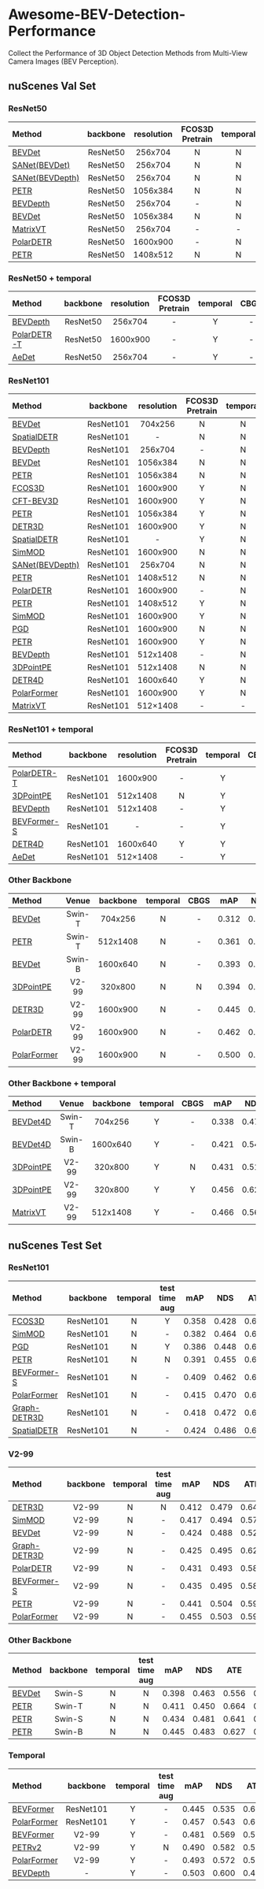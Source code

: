 # Awesome-BEV-Detection-Performance
Collect the Performance of 3D Object Detection Methods from Multi-View Camera Images (BEV Perception).


## nuScenes Val Set
### ResNet50
| Method | backbone | resolution | FCOS3D Pretrain | temporal | CBGS | mAP | NDS | ATE | ASE | AOE | AVE | AAE | 
| :----- | :-----:  |  :-----:   |    :---:        |   :---:  | :--: |:---:|:---:|:---:|:---:|:---:|:---:|:---:|
| [BEVDet](https://arxiv.org/pdf/2112.11790.pdf)     | ResNet50 | 256x704  | N | N | - | 0.298 | 0.379 | 0.725 | 0.279 | 0.589 | 0.860 | 0.245 |
| [SANet(BEVDet)](https://arxiv.org/pdf/2212.01231.pdf) | ResNet50 | 256x704 | N | N | N | 0.292 | 0.320 | 0.746 | 0.286 | 0.797 | 1.167 | 0.403 |
| [SANet(BEVDepth)](https://arxiv.org/pdf/2212.01231.pdf) | ResNet50 | 256x704 | N | N | N | 0.310 | 0.366 | 0.705 | 0.278 | 0.608 | 1.070 | 0.300 |
| [PETR](https://arxiv.org/pdf/2203.05625.pdf)       | ResNet50 | 1056x384 | N | N | Y | 0.313 | 0.381 | 0.768 | 0.278 | 0.564 | 0.923 | 0.225 |
| [BEVDepth](https://arxiv.org/pdf/2206.10092v1.pdf)   | ResNet50 | 256x704  | - | N | - | 0.315 | 0.367 | 0.702 | 0.271 | 0.621 | 1.042 | 0.315 |
| [BEVDet](https://arxiv.org/pdf/2112.11790.pdf)     | ResNet50 | 1056x384 | N | N | - | 0.318 | 0.389 | 0.718 | 0.272 | 0.553 | 0.897 | 0.258 |
| [MatrixVT](https://arxiv.org/pdf/2211.10593.pdf) | ResNet50 | 256x704 | - | - | - | 0.336 | 0.415 | 0.653 | 0.271 | 0.473 | 0.903 | 0.231 |
| [PolarDETR](https://arxiv.org/pdf/2206.10965.pdf)  | ResNet50 | 1600x900 | - | N | - | 0.338 | 0.409 | 0.768 | 0.284 | 0.443 | 0.883 | 0.221 |
| [PETR](https://arxiv.org/pdf/2203.05625.pdf)       | ResNet50 | 1408x512 | N | N | Y | 0.339 | 0.403 | 0.748 | 0.273 | 0.539 | 0.907 | 0.203 |


### ResNet50 + temporal
| Method | backbone | resolution | FCOS3D Pretrain | temporal | CBGS | mAP | NDS | ATE | ASE | AOE | AVE | AAE | 
| :------- | :-----:  |  :-----:   |    :---:        |   :---:  | :--: |:---:|:---:|:---:|:---:|:---:|:---:|:---:|
| [BEVDepth](https://arxiv.org/pdf/2206.10092v1.pdf)   | ResNet50 | 256x704  | - | Y | - | 0.351 | 0.475 | 0.639 | 0.267 | 0.479 | 0.428 | 0.198 |
| [PolarDETR-T](https://arxiv.org/pdf/2206.10965.pdf)  | ResNet50 | 1600x900 | - | Y | - | 0.354 | 0.458 | 0.748 | 0.277 | 0.432 | 0.539 | 0.197 |
| [AeDet](https://arxiv.org/pdf/2211.12501.pdf) | ResNet50 | 256x704 | - | Y | - | 0.387 | 0.501 | 0.598 | 0.276 | 0.461 | 0.392 | 0.196 |

### ResNet101
| Method | backbone | resolution | FCOS3D Pretrain | temporal | CBGS | mAP | NDS | ATE | ASE | AOE | AVE | AAE | 
| :------- | :-----:  |  :-----:   |    :---:        |   :---:  | :--: |:---:|:---:|:---:|:---:|:---:|:---:|:---:|
| [BEVDet](https://arxiv.org/pdf/2112.11790.pdf)  | ResNet101 | 704x256  | N | N | - | 0.302 | 0.381 | 0.722 | 0.269 | 0.543 | 0.900 | 0.269 |
| [SpatialDETR](https://markus-enzweiler.de/downloads/publications/ECCV2022-spatial_detr.pdf)|ResNet101|-        | N | N | N | 0.303 | 0.369 | 0.849 | 0.282 | 0.522 | 0.941 | 0.229 |
| [BEVDepth](https://arxiv.org/pdf/2206.10092v1.pdf)| ResNet101 | 256x704  | - | N | - | 0.320 | 0.381 | 0.682 | 0.272 | 0.562 | 0.997 | 0.284 | 
| [BEVDet](https://arxiv.org/pdf/2112.11790.pdf)  | ResNet101 | 1056x384 | N | N | - | 0.330 | 0.396 | 0.702 | 0.272 | 0.534 | 0.932 | 0.251 |
| [PETR](https://arxiv.org/pdf/2203.05625.pdf)    | ResNet101 | 1056x384 | N | N | Y | 0.333 | 0.399 | 0.735 | 0.275 | 0.559 | 0.899 | 0.205 |
| [FCOS3D](https://arxiv.org/pdf/2104.10956.pdf)  | ResNet101 | 1600x900 | Y | N | N | 0.343 | 0.415 | 0.725 | 0.263 | 0.422 | 1.292 | 0.153 |
| [CFT-BEV3D](https://arxiv.org/pdf/2210.17252.pdf) | ResNet101 | 1600x900 | Y | N | Y | 0.343 | 0.455 | 0.651 | 0.274 | 0.338 | 0.716 | 0.184 | 
| [PETR](https://arxiv.org/pdf/2203.05625.pdf)    | ResNet101 | 1056x384 | Y | N | Y | 0.347 | 0.423 | 0.736 | 0.269 | 0.448 | 0.844 | 0.202 |
| [DETR3D](https://proceedings.mlr.press/v164/wang22b.html)  | ResNet101 | 1600x900 | Y | N | Y | 0.349 | 0.434 | 0.716 | 0.268 | 0.379 | 0.842 | 0.200 |
| [SpatialDETR](https://markus-enzweiler.de/downloads/publications/ECCV2022-spatial_detr.pdf)|ResNet101|-        | Y | N | N | 0.351 | 0.425 | 0.772 | 0.274 | 0.395 | 0.847 | 0.217 |
| [SimMOD](https://arxiv.org/pdf/2208.10035.pdf)  | ResNet101 | 1600x900 | N | N | - | 0.351 | 0.435 | 0.717 | 0.267 | 0.388 | 0.849 | 0.187 |
| [SANet(BEVDepth)](https://arxiv.org/pdf/2212.01231.pdf) | ResNet101 | 256x704 | N | N | N | 0.351 | 0.482 | 0.618 | 0.271 | 0.434 | 0.426 | 0.192 |
| [PETR](https://arxiv.org/pdf/2203.05625.pdf)    | ResNet101 | 1408x512 | N | N | Y | 0.357 | 0.421 | 0.710 | 0.270 | 0.490 | 0.885 | 0.224 |
| [PolarDETR](https://arxiv.org/pdf/2206.10965.pdf) | ResNet101 | 1600x900 | - | N | - | 0.365 | 0.444 | 0.742 | 0.269 | 0.350 | 0.829 | 0.197 |
| [PETR](https://arxiv.org/pdf/2203.05625.pdf)    | ResNet101 | 1408x512 | Y | N | Y | 0.366 | 0.441 | 0.717 | 0.267 | 0.412 | 0.834 | 0.190 |
| [SimMOD](https://arxiv.org/pdf/2208.10035.pdf)  | ResNet101 | 1600x900 | Y | N | - | 0.366 | 0.455 | 0.698 | 0.264 | 0.340 | 0.784 | 0.197 |
| [PGD](https://arxiv.org/pdf/2107.14160.pdf)     | ResNet101 | 1600x900 | N | N | N | 0.369 | 0.428 | 0.683 | 0.260 | 0.439 | 1.268 | 0.185 |
| [PETR](https://arxiv.org/pdf/2203.05625.pdf)    | ResNet101 | 1600x900 | Y | N | Y | 0.370 | 0.442 | 0.711 | 0.267 | 0.383 | 0.865 | 0.201 |
| [BEVDepth](https://arxiv.org/pdf/2206.10092v1.pdf)| ResNet101 | 512x1408 | - | N | - | 0.376 | 0.408 | 0.659 | 0.267 | 0.543 | 1.059 | 0.335 |
| [3DPointPE](https://arxiv.org/pdf/2211.14710.pdf) | ResNet101 | 512x1408 | N | N | Y | 0.381 | 0.448 | 0.681 | 0.272 | 0.411 | 0.860 | 0.206 |
| [DETR4D](https://arxiv.org/pdf/2212.07849.pdf) | ResNet101 | 1600x640 | Y | N | N | 0.383 | 0.444 | 0.719 | 0.268 | 0.415 | 0.857 | 0.213 |
| [PolarFormer](https://arxiv.org/pdf/2206.15398.pdf)| ResNet101 | 1600x900 | Y | N | - | 0.396 | 0.458 | 0.700 | 0.269 | 0.375 | 0.839 | 0.245 |
| [MatrixVT](https://arxiv.org/pdf/2211.10593.pdf) | ResNet101 | 512×1408 | - | - | - | 0.396 | 0.467 | 0.577 | 0.261 | 0.397 | 0.870 | 0.207 |

### ResNet101 + temporal
| Method | backbone | resolution | FCOS3D Pretrain | temporal | CBGS | mAP | NDS | ATE | ASE | AOE | AVE | AAE | 
| :----- | :-----:  |  :-----:   |    :---:        |   :---:  | :--: |:---:|:---:|:---:|:---:|:---:|:---:|:---:|
| [PolarDETR-T](https://arxiv.org/pdf/2206.10965.pdf) | ResNet101 | 1600x900 | - | Y | - | 0.383 | 0.488 | 0.707 | 0.269 | 0.344 | 0.518 | 0.196 |
| [3DPointPE](https://arxiv.org/pdf/2211.14710.pdf) | ResNet101 | 512x1408 | N | Y | N | 0.409 | 0.526 | 0.632 | 0.281 | 0.345 | 0.342 | 0.184 |
| [BEVDepth](https://arxiv.org/pdf/2206.10092v1.pdf)   | ResNet101 | 512x1408 | - | Y | - | 0.412 | 0.535 | 0.565 | 0.266 | 0.358 | 0.331 | 0.190 |
| [BEVFormer-S](https://arxiv.org/abs/2203.17270)| ResNet101 | -        | - | Y | - | 0.416 | 0.517 | 0.673 | 0.274 | 0.372 | 0.394 | 0.198 |
| [DETR4D](https://arxiv.org/pdf/2212.07849.pdf) | ResNet101 | 1600x640 | Y | Y | N | 0.422 | 0.509 | 0.688 | 0.269 | 0.388 | 0.496 | 0.184 |
| [AeDet](https://arxiv.org/pdf/2211.12501.pdf) | ResNet101 | 512×1408 | - | Y | - | 0.449 | 0.561 | 0.501 | 0.262 | 0.347 | 0.330 | 0.194 |


### Other Backbone
| Method | Venue | backbone | temporal | CBGS | mAP | NDS | ATE | ASE | AOE | AVE | AAE | 
| :------- |:-----:| :-----:  |  :-----: |:----:|:---:|:---:|:---:|:---:|:---:|:---:|:---:|
| [BEVDet](https://arxiv.org/pdf/2112.11790.pdf)     | Swin-T | 704x256  | N | - | 0.312 | 0.392 | 0.691 | 0.272 | 0.523 | 0.909 | 0.247 |
| [PETR](https://arxiv.org/pdf/2203.05625.pdf)       | Swin-T | 512x1408 | N | - | 0.361 | 0.431 | 0.732 | 0.273 | 0.497 | 0.808 | 0.185 |
| [BEVDet](https://arxiv.org/pdf/2112.11790.pdf)     | Swin-B | 1600x640 | N | - | 0.393 | 0.472 | 0.608 | 0.259 | 0.366 | 0.822 | 0.191 |
| [3DPointPE](https://arxiv.org/pdf/2211.14710.pdf) | V2-99 | 320x800 | N | N | 0.394 | 0.434 | 0.706 | 0.273 | 0.522 | 0.848 | 0.240 |
| [DETR3D](https://proceedings.mlr.press/v164/wang22b.html) | V2-99 | 1600x900 | N | - | 0.445 | 0.509 | 0.687 | 0.261 | 0.271 | 0.727 | 0.191 |
| [PolarDETR](https://arxiv.org/pdf/2206.10965.pdf)  | V2-99  | 1600x900 | N | - | 0.462 | 0.532 | 0.628 | 0.262 | 0.263 | 0.658 | 0.180 |
| [PolarFormer](https://arxiv.org/pdf/2206.15398.pdf)| V2-99  | 1600x900 | N | - | 0.500 | 0.562 | 0.583 | 0.262 | 0.247 | 0.601 | 0.193 |

### Other Backbone + temporal
| Method | Venue | backbone | temporal | CBGS | mAP | NDS | ATE | ASE | AOE | AVE | AAE | 
| :------- |:-----:| :-----:  |  :-----: |:----:|:---:|:---:|:---:|:---:|:---:|:---:|:---:|
| [BEVDet4D](https://arxiv.org/abs/2203.17054)   | Swin-T | 704x256  | Y | - | 0.338 | 0.476 | 0.672 | 0.274 | 0.460 | 0.337 | 0.185 |
| [BEVDet4D](https://arxiv.org/abs/2203.17054)   | Swin-B | 1600x640 | Y | - | 0.421 | 0.545 | 0.579 | 0.258 | 0.329 | 0.301 | 0.191 |
| [3DPointPE](https://arxiv.org/pdf/2211.14710.pdf) | V2-99 | 320x800 | Y | N | 0.431 | 0.517 | 0.681 | 0.271 | 0.408 | 0.421 | 0.203 |
| [3DPointPE](https://arxiv.org/pdf/2211.14710.pdf) | V2-99 | 320x800 | Y | Y | 0.456 | 0.626 | 0.265 | 0.340 | 0.363 | 0.177 | 0.551 |
| [MatrixVT](https://arxiv.org/pdf/2211.10593.pdf) | V2-99 | 512x1408 | Y | - | 0.466 | 0.562 | 0.535 | 0.260 | 0.380 | 0.342 | 0.198 |



## nuScenes Test Set
### ResNet101 
| Method | backbone | temporal | test time aug | mAP | NDS | ATE | ASE | AOE | AVE | AAE | 
| :------- | :-----:  |  :----:  |     :-----:   |:---:|:---:|:---:|:---:|:---:|:---:|:---:|
| [FCOS3D](https://arxiv.org/pdf/2104.10956.pdf)      | ResNet101 | N | Y | 0.358 | 0.428 | 0.690 | 0.249 | 0.452 | 1.434 | 0.124 |
| [SimMOD](https://arxiv.org/pdf/2208.10035.pdf)      | ResNet101 | N | - | 0.382 | 0.464 | 0.623 | 0.252 | 0.394 | 0.863 | 0.132 |
| [PGD](https://arxiv.org/pdf/2107.14160.pdf)         | ResNet101 | N | Y | 0.386 | 0.448 | 0.626 | 0.245 | 0.451 | 1.509 | 0.127 |
| [PETR](https://arxiv.org/pdf/2203.05625.pdf)        | ResNet101 | N | N | 0.391 | 0.455 | 0.647 | 0.251 | 0.433 | 0.933 | 0.143 |
| [BEVFormer-S](https://arxiv.org/abs/2203.17270) | ResNet101 | N | - | 0.409 | 0.462 | 0.650 | 0.261 | 0.439 | 0.925 | 0.147 |
| [PolarFormer](https://arxiv.org/pdf/2206.15398.pdf)| ResNet101  | N | - | 0.415 | 0.470 | 0.657 | 0.263 | 0.405 | 0.911 | 0.139 |
| [Graph-DETR3D](https://arxiv.org/abs/2204.11582)| ResNet101 | N | - | 0.418 | 0.472 | 0.668 | 0.250 | 0.440 | 0.876 | 0.139 |
| [SpatialDETR](https://markus-enzweiler.de/downloads/publications/ECCV2022-spatial_detr.pdf) | ResNet101 | N | - | 0.424 | 0.486 | 0.613 | 0.253 | 0.402 | 0.857 | 0.131 | 


### V2-99
| Method | backbone | temporal | test time aug | mAP | NDS | ATE | ASE | AOE | AVE | AAE | 
| :------- | :-----:  |  :----:  |     :-----:   |:---:|:---:|:---:|:---:|:---:|:---:|:---:|
| [DETR3D](https://proceedings.mlr.press/v164/wang22b.html)      | V2-99     | N | N | 0.412 | 0.479 | 0.641 | 0.255 | 0.394 | 0.845 | 0.133 |
| [SimMOD](https://arxiv.org/pdf/2208.10035.pdf)      | V2-99     | N | - | 0.417 | 0.494 | 0.570 | 0.248 | 0.387 | 0.813 | 0.126 |
| [BEVDet](https://arxiv.org/pdf/2112.11790.pdf)      | V2-99     | N | - | 0.424 | 0.488 | 0.524 | 0.242 | 0.373 | 0.950 | 0.148 |
| [Graph-DETR3D](https://arxiv.org/abs/2204.11582)| V2-99     | N | - | 0.425 | 0.495 | 0.621 | 0.251 | 0.386 | 0.790 | 0.128 |
| [PolarDETR](https://arxiv.org/abs/2206.10965)   | V2-99     | N | - | 0.431 | 0.493 | 0.588 | 0.253 | 0.408 | 0.845 | 0.129 |
| [BEVFormer-S](https://arxiv.org/abs/2203.17270) | V2-99     | N | - | 0.435 | 0.495 | 0.589 | 0.254 | 0.402 | 0.842 | 0.131 |
| [PETR](https://arxiv.org/pdf/2203.05625.pdf)        | V2-99     | N | - | 0.441 | 0.504 | 0.593 | 0.249 | 0.383 | 0.808 | 0.132 |
| [PolarFormer](https://arxiv.org/pdf/2206.15398.pdf)| V2-99  | N | - | 0.455 | 0.503 | 0.592 | 0.258 | 0.389 | 0.870 | 0.132 |

### Other Backbone
| Method | backbone | temporal | test time aug | mAP | NDS | ATE | ASE | AOE | AVE | AAE | 
| :------- | :-----:  |  :----:  |     :-----:   |:---:|:---:|:---:|:---:|:---:|:---:|:---:|
| [BEVDet](https://arxiv.org/pdf/2112.11790.pdf)      | Swin-S    | N | N | 0.398 | 0.463 | 0.556 | 0.239 | 0.414 | 1.010 | 0.153 |
| [PETR](https://arxiv.org/pdf/2203.05625.pdf)        | Swin-T    | N | N | 0.411 | 0.450 | 0.664 | 0.256 | 0.522 | 0.971 | 0.137 |
| [PETR](https://arxiv.org/pdf/2203.05625.pdf)        | Swin-S    | N | N | 0.434 | 0.481 | 0.641 | 0.248 | 0.437 | 0.894 | 0.143 |
| [PETR](https://arxiv.org/pdf/2203.05625.pdf)        | Swin-B    | N | N | 0.445 | 0.483 | 0.627 | 0.249 | 0.449 | 0.927 | 0.141 |

### Temporal
| Method | backbone | temporal | test time aug | mAP | NDS | ATE | ASE | AOE | AVE | AAE | 
| :------- | :-----:  |  :----:  |     :-----:   |:---:|:---:|:---:|:---:|:---:|:---:|:---:|
| [BEVFormer](https://arxiv.org/abs/2203.17270)   | ResNet101 | Y | - | 0.445 | 0.535 | 0.631 | 0.257 | 0.405 | 0.435 | 0.143 |
| [PolarFormer](https://arxiv.org/pdf/2206.15398.pdf)| ResNet101  | Y | - | 0.457 | 0.543 | 0.612 | 0.257 | 0.392 | 0.467 | 0.129 | 
| [BEVFormer](https://arxiv.org/abs/2203.17270)   | V2-99     | Y | - | 0.481 | 0.569 | 0.582 | 0.256 | 0.375 | 0.378 | 0.126 |
| [PETRv2](https://arxiv.org/pdf/2206.01256.pdf) | V2-99 | Y | N | 0.490 | 0.582 | 0.561 | 0.243 | 0.361 | 0.343 | 0.120 |
| [PolarFormer](https://arxiv.org/pdf/2206.15398.pdf)| V2-99  | Y | - | 0.493 | 0.572 | 0.556 | 0.256 | 0.364 | 0.440 | 0.127 |  
| [BEVDepth](https://arxiv.org/pdf/2206.10092v1.pdf)    | -         | Y | - | 0.503 | 0.600 | 0.445 | 0.245 | 0.378 | 0.320 | 0.126 |


  

   
